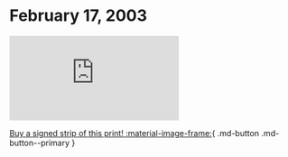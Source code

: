 # February 17, 2003

![](https://www.achewood.com/comic.php?date=02172003)

[Buy a signed strip of this print! :material-image-frame:](https://achewood-holiday-pop-up.myshopify.com/products/strip#02172003){ .md-button .md-button--primary }
